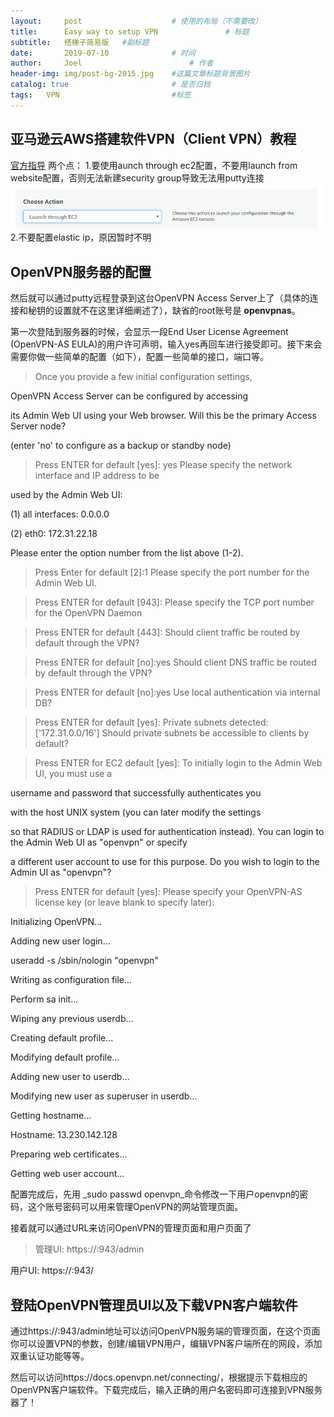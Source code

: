 ```yaml
---
layout:     post   				    # 使用的布局（不需要改）
title:      Easy way to setup VPN 				# 标题 
subtitle:   搭梯子简易版   #副标题
date:       2019-07-10 				# 时间
author:     Joel 						# 作者
header-img: img/post-bg-2015.jpg 	#这篇文章标题背景图片
catalog: true 						# 是否归档
tags:	VPN							#标签
---
```



## 亚马逊云AWS搭建软件VPN（Client VPN）教程
[官方指导](https://openvpn.net/vpn-server-resources/amazon-web-services-ec2-tiered-appliance-quick-start-guide/)
两个点：
1.要使用aunch through ec2配置，不要用launch from website配置，否则无法新建security group导致无法用putty连接  
![](/img/blog/Capture-11.png)  
2.不要配置elastic ip，原因暂时不明  
## OpenVPN服务器的配置 

然后就可以通过putty远程登录到这台OpenVPN Access Server上了（具体的连接和秘钥的设置就不在这里详细阐述了），缺省的root账号是 **openvpnas**。

第一次登陆到服务器的时候，会显示一段End User License Agreement (OpenVPN-AS EULA)的用户许可声明，输入yes再回车进行接受即可。接下来会需要你做一些简单的配置（如下），配置一些简单的接口，端口等。

> Once you provide a few initial configuration settings,<br>

OpenVPN Access Server can be configured by accessing<br>

its Admin Web UI using your Web browser.
Will this be the primary Access Server node?<br>

(enter 'no' to configure as a backup or standby node)<br>

> Press ENTER for default [yes]: yes
Please specify the network interface and IP address to be<br>

used by the Admin Web UI:<br>

(1) all interfaces: 0.0.0.0<br>

(2) eth0: 172.31.22.18<br>

Please enter the option number from the list above (1-2).<br>

> Press Enter for default [2]:1
Please specify the port number for the Admin Web UI.<br>

> Press ENTER for default [943]:
Please specify the TCP port number for the OpenVPN Daemon<br>

> Press ENTER for default [443]:
Should client traffic be routed by default through the VPN?<br>

> Press ENTER for default [no]:yes
Should client DNS traffic be routed by default through the VPN?<br>

> Press ENTER for default [no]:yes
Use local authentication via internal DB?<br>

> Press ENTER for default [yes]:
Private subnets detected: ['172.31.0.0/16']
Should private subnets be accessible to clients by default?<br>

> Press ENTER for EC2 default [yes]:
To initially login to the Admin Web UI, you must use a<br>

username and password that successfully authenticates you<br>

with the host UNIX system (you can later modify the settings<br>

so that RADIUS or LDAP is used for authentication instead).
You can login to the Admin Web UI as "openvpn" or specify<br>

a different user account to use for this purpose.
Do you wish to login to the Admin UI as "openvpn"?<br>

> Press ENTER for default [yes]:
> Please specify your OpenVPN-AS license key (or leave blank to specify later):<br>

Initializing OpenVPN...<br>

Adding new user login...<br>

useradd -s /sbin/nologin "openvpn"<br>

Writing as configuration file...<br>

Perform sa init...<br>

Wiping any previous userdb...<br>

Creating default profile...<br>

Modifying default profile...<br>

Adding new user to userdb...<br>

Modifying new user as superuser in userdb...<br>

Getting hostname...<br>

Hostname: 13.230.142.128<br>

Preparing web certificates...<br>

Getting web user account...

配置完成后，先用 _sudo passwd openvpn_命令修改一下用户openvpn的密码，这个账号密码可以用来管理OpenVPN的网站管理页面。

接着就可以通过URL来访问OpenVPN的管理页面和用户页面了

> 管理UI: https://<Elastic IP Address>:943/admin<br>

用户UI: https://<Elastic IP Address>:943/

## 登陆OpenVPN管理员UI以及下载VPN客户端软件

通过https://<Elastic IP Address>:943/admin地址可以访问OpenVPN服务端的管理页面，在这个页面你可以设置VPN的参数，创建/编辑VPN用户，编辑VPN客户端所在的网段，添加双重认证功能等等。

然后可以访问https://docs.openvpn.net/connecting/，根据提示下载相应的OpenVPN客户端软件。下载完成后，输入正确的用户名密码即可连接到VPN服务器了！




